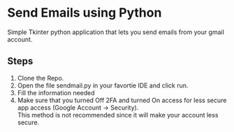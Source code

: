 # Send Emails using Python

Simple Tkinter python application that lets you send emails from your gmail account.

## Steps
1. Clone the Repo.
2. Open the file sendmail.py in your favortie IDE and click run.
3. Fill the information needed
4. Make sure that you turned Off 2FA and turned On access for less secure app access (Google Account -> Security).
   <br /> This method is not recommended since it will make your account less secure.
   


